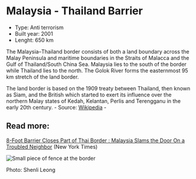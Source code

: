 <!--
West Longitude: 100
North Latitude: 7
East Longitude: 102.25
South Latitude: 5.5
-->

# Malaysia - Thailand Barrier

* Type: Anti terrorism
* Built year: 2001
* Lenght: 650 km

The Malaysia–Thailand border consists of both a land boundary across the Malay Peninsula and maritime boundaries in the Straits of Malacca and the Gulf of Thailand/South China Sea. Malaysia lies to the south of the border while Thailand lies to the north. The Golok River forms the easternmost 95 km stretch of the land border.

The land border is based on the 1909 treaty between Thailand, then known as Siam, and the British which started to exert its influence over the northern Malay states of Kedah, Kelantan, Perlis and Terengganu in the early 20th century. - Source: [Wikipedia](https://en.wikipedia.org/wiki/Malaysia%E2%80%93Thailand_border) -

## Read more:
[8-Foot Barrier Closes Part of Thai Border : Malaysia Slams the Door On a Troubled Neighbor](http://www.nytimes.com/1997/09/22/news/22iht-wall.t.html) (New York Times)

![Small piece of fence at the border](http://c2.staticflickr.com/4/3742/9052521488_c2acb20e8e_n.jpg)

Photo: Shenli Leong
